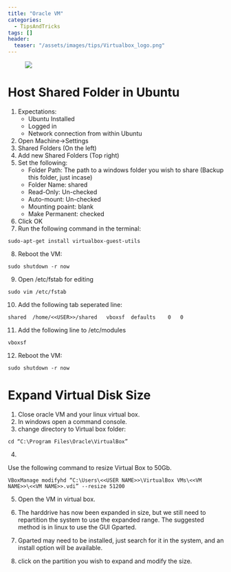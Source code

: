 ```yaml
---
title: "Oracle VM"
categories:
  - TipsAndTricks
tags: []
header:
  teaser: "/assets/images/tips/Virtualbox_logo.png"
---
```


<figure class="align-left">
	<img src="{{site.url}}{{site.baseurl}}/assets/images/tips/Virtualbox_logo.png" />
	<figcaption></figcaption>
</figure>

# Host Shared Folder in Ubuntu

1. Expectations:
   * Ubuntu Installed
   * Logged in
   * Network connection from within Ubuntu
2. Open Machine->Settings
3. Shared Folders (On the left)
4. Add new Shared Folders (Top right)
5. Set the following:
   * Folder Path: The path to a windows folder you wish to share (Backup this folder, just incase)
   * Folder Name: shared
   * Read-Only: Un-checked
   * Auto-mount: Un-checked
   * Mounting poaint: blank
   * Make Permanent: checked
6. Click OK
7. Run the following command in the terminal:
```
sudo-apt-get install virtualbox-guest-utils
```
8. Reboot the VM:
```
sudo shutdown -r now
```
9. Open /etc/fstab for editing
```
sudo vim /etc/fstab
```
10. Add the following tab seperated line:
```
shared	/home/<<USER>>/shared	vboxsf	defaults	0	0
```
11. Add the following line to /etc/modules
```
vboxsf
```
12. Reboot the VM:
```
sudo shutdown -r now
```

# Expand Virtual Disk Size
1. Close oracle VM and your linux virtual box.
2. In windows open a command console.
3. change directory to Virtual box folder:
```
cd “C:\Program Files\Oracle\VirtualBox”
```
4.
Use the following command to resize Virtual Box to 50Gb.
```
VBoxManage modifyhd “C:\Users\<<USER NAME>>\VirtualBox VMs\<<VM NAME>>\<<VM NAME>>.vdi” --resize 51200
```
5. Open the VM in virtual box.

6. The harddrive has now been expanded in size, but we still need to repartition the system to use the expanded range. The suggested method is in linux to use the GUI Gparted. 

7. Gparted may need to be installed, just search for it in the system, and an install option will be available.

8. click on the partition you wish to expand and modify the size.